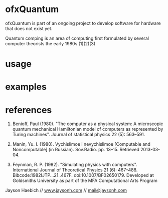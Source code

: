 # ofxQuantum

 ofxQuantum is part of an ongoing project to develop software for hardware that does not exist yet. 

Quantum comping is an area of computing first formulated by several computer theorists the early 1980s (1)(2)(3)

 # usage

 # examples
 
 # references
 1.  Benioff, Paul (1980). "The computer as a physical system: A microscopic quantum mechanical Hamiltonian model of computers as represented by Turing machines". Journal of statistical physics 22 (5): 563–591.

 2. Manin, Yu. I. (1980). Vychislimoe i nevychislimoe [Computable and Noncomputable] (in Russian). Sov.Radio. pp. 13–15. Retrieved 2013-03-04.

 3. Feynman, R. P. (1982). "Simulating physics with computers". International Journal of Theoretical Physics 21 (6): 467–488. Bibcode:1982IJTP...21..467F. doi:10.1007/BF02650179.
 Developed at Goldsmiths University as part of the MFA Computational Arts Program

 Jayson Haebich // www.jaysonh.com	// mail@jaysonh.com		